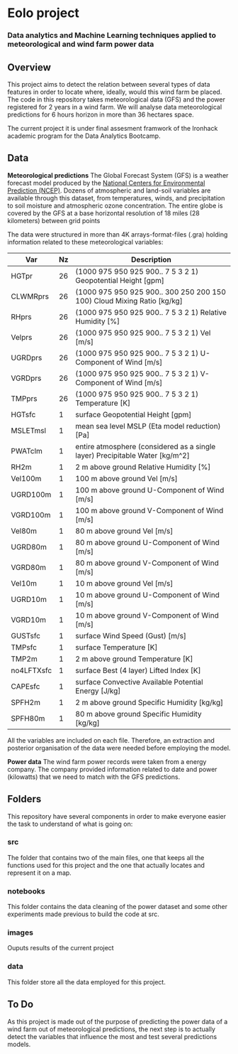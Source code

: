 # Eolo project

### Data analytics and Machine Learning techniques applied to meteorological and wind farm power data

## Overview

This project aims to detect the relation between several types of data features in order to locate where, ideally, would this wind farm be placed. The code in this repository takes meteorological data (GFS) and the power registered for 2 years in a wind farm. We will analyse data meteorological predictions for 6 hours horizon in more than 36 hectares space.

The current project it is under final assesment framwork of the Ironhack academic program for the Data Analytics Bootcamp.

## Data
**Meteorological predictions**
The Global Forecast System (GFS) is a weather forecast model produced by the [National Centers for Environmental Prediction (NCEP)](ftp://nomads.ncdc.noaa.gov/). Dozens of atmospheric and land-soil variables are available through this dataset, from temperatures, winds, and precipitation to soil moisture and atmospheric ozone concentration. The entire globe is covered by the GFS at a base horizontal resolution of 18 miles (28 kilometers) between grid points

The data were structured in more than 4K arrays-format-files (.gra) holding information related to these meteorological variables:

| Var       | Nz | Description                                                                    |
|-----------|----|--------------------------------------------------------------------------------|
| HGTpr     | 26 | (1000 975 950 925 900.. 7 5 3 2 1) Geopotential Height [gpm]                   |
| CLWMRprs  | 26 | (1000 975 950 925 900.. 300 250 200 150 100) Cloud Mixing Ratio [kg/kg]        |
| RHprs     | 26 | (1000 975 950 925 900.. 7 5 3 2 1) Relative Humidity [%]                       |
| Velprs    | 26 | (1000 975 950 925 900.. 7 5 3 2 1) Vel [m/s]                                   |
| UGRDprs   | 26 | (1000 975 950 925 900.. 7 5 3 2 1) U-Component of Wind [m/s]                   |
| VGRDprs   | 26 | (1000 975 950 925 900.. 7 5 3 2 1) V-Component of Wind [m/s]                   |
| TMPprs    | 26 | (1000 975 950 925 900.. 7 5 3 2 1) Temperature [K]                             |
| HGTsfc    | 1 | surface Geopotential Height [gpm]                                               |
| MSLETmsl  | 1 | 	mean sea level MSLP (Eta model reduction) [Pa]                                |
| PWATclm   | 1 | entire atmosphere (considered as a single layer) Precipitable Water [kg/m^2]    |
| RH2m      | 1 | 2 m above ground Relative Humidity [%]                                          |
| Vel100m   | 1 | 100 m above ground Vel [m/s]                                                    |
| UGRD100m  | 1 | 100 m above ground U-Component of Wind [m/s]                                    |
| VGRD100m  | 1 | 100 m above ground V-Component of Wind [m/s]                                    |
| Vel80m    | 1 | 80 m above ground Vel [m/s]                                                     |
| UGRD80m   | 1 | 80 m above ground U-Component of Wind [m/s]                                     |
| VGRD80m   | 1 | 80 m above ground V-Component of Wind [m/s]                                     |
| Vel10m    | 1 | 10 m above ground Vel [m/s]                                                     |
| UGRD10m   | 1 | 10 m above ground U-Component of Wind [m/s]                                     |
| VGRD10m   | 1 | 10 m above ground V-Component of Wind [m/s]                                     |
| GUSTsfc   | 1 | surface Wind Speed (Gust) [m/s]                                                 |
| TMPsfc    | 1 | surface Temperature [K]                                                         |
| TMP2m     | 1 | 2 m above ground Temperature [K]                                                |
| no4LFTXsfc| 1 | surface Best (4 layer) Lifted Index [K]                                         |
| CAPEsfc   | 1 | surface Convective Available Potential Energy [J/kg]                            |
| SPFH2m    | 1 | 2 m above ground Specific Humidity [kg/kg]                                      |
| SPFH80m   | 1 | 80 m above ground Specific Humidity [kg/kg]                                     |

<INSERT IMAGE OF VARIABLE REPRESENTATION>

All the variables are included on each file. Therefore, an extraction and posterior organisation of the data were needed before employing the model. 


**Power data**
The wind farm power records were taken from a energy company. The company provided information related to date and power (kilowatts) that we need to match with the GFS predictions.
 	

## Folders
This repository have several components in order to make everyone easier the task to understand of what is going on:

### src
The folder that contains two of the main files, one that keeps all the functions used for this project and the one that actually locates and represent it on a map.

<INSERT MAP CAPTION>

### notebooks
This folder contains the data cleaning of the power dataset and some other experiments made previous to build the code at src.

### images
Ouputs results of the current project

### data 
This folder store all the data employed for this project.

## To Do
As this project is made out of the purpose of predicting the power data of a wind farm out of meteorological predictions, the next step is to actually detect the variables that influence the most and test several predictions models.